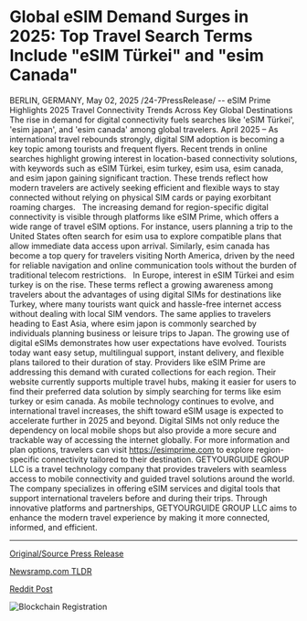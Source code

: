 # Global eSIM Demand Surges in 2025: Top Travel Search Terms Include "eSIM Türkei" and "esim Canada"

BERLIN, GERMANY, May 02, 2025 /24-7PressRelease/ -- eSIM Prime Highlights 2025 Travel Connectivity Trends Across Key Global Destinations  The rise in demand for digital connectivity fuels searches like 'eSIM Türkei', 'esim japan', and 'esim canada' among global travelers.  April 2025 – As international travel rebounds strongly, digital SIM adoption is becoming a key topic among tourists and frequent flyers. Recent trends in online searches highlight growing interest in location-based connectivity solutions, with keywords such as eSIM Türkei, esim turkey, esim usa, esim canada, and esim japon gaining significant traction.   These trends reflect how modern travelers are actively seeking efficient and flexible ways to stay connected without relying on physical SIM cards or paying exorbitant roaming charges.   The increasing demand for region-specific digital connectivity is visible through platforms like eSIM Prime, which offers a wide range of travel eSIM options.   For instance, users planning a trip to the United States often search for esim usa to explore compatible plans that allow immediate data access upon arrival. Similarly, esim canada has become a top query for travelers visiting North America, driven by the need for reliable navigation and online communication tools without the burden of traditional telecom restrictions.    In Europe, interest in eSIM Türkei and esim turkey is on the rise. These terms reflect a growing awareness among travelers about the advantages of using digital SIMs for destinations like Turkey, where many tourists want quick and hassle-free internet access without dealing with local SIM vendors. The same applies to travelers heading to East Asia, where esim japon is commonly searched by individuals planning business or leisure trips to Japan.  The growing use of digital eSIMs demonstrates how user expectations have evolved. Tourists today want easy setup, multilingual support, instant delivery, and flexible plans tailored to their duration of stay. Providers like eSIM Prime are addressing this demand with curated collections for each region. Their website currently supports multiple travel hubs, making it easier for users to find their preferred data solution by simply searching for terms like esim turkey or esim canada.   As mobile technology continues to evolve, and international travel increases, the shift toward eSIM usage is expected to accelerate further in 2025 and beyond. Digital SIMs not only reduce the dependency on local mobile shops but also provide a more secure and trackable way of accessing the internet globally.   For more information and plan options, travelers can visit https://esimprime.com to explore region-specific connectivity tailored to their destination.  GETYOURGUIDE GROUP LLC is a travel technology company that provides travelers with seamless access to mobile connectivity and guided travel solutions around the world. The company specializes in offering eSIM services and digital tools that support international travelers before and during their trips. Through innovative platforms and partnerships, GETYOURGUIDE GROUP LLC aims to enhance the modern travel experience by making it more connected, informed, and efficient. 

---

[Original/Source Press Release](https://www.24-7pressrelease.com/press-release/522437/global-esim-demand-surges-in-2025-top-travel-search-terms-include-esim-t%C3%BCrkei-and-esim-canada)
                    

[Newsramp.com TLDR](https://newsramp.com/curated-news/esim-prime-highlights-2025-travel-connectivity-trends-across-key-global-destinations/af5a9cb2945956711b6ee6b2f1b3b9a9) 

 



[Reddit Post](https://www.reddit.com/r/Business_NewsRamp/comments/1kd39i8/esim_prime_highlights_2025_travel_connectivity/) 



![Blockchain Registration](https://cdn.newsramp.app/24-7PressRelease/qrcode/255/2/lilyzRVZ.webp)